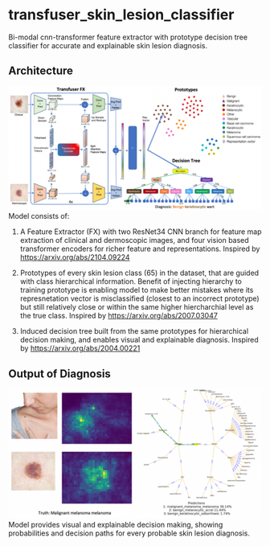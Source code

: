 # transfuser_skin_lesion_classifier
Bi-modal cnn-transformer feature extractor with prototype decision tree classifier for accurate and explainable skin lesion diagnosis.

## Architecture
![alt text](https://github.com/MathewKouch/transfuser_skin_lesion_classifier/blob/main/transfuser_architecture.png)
Model consists of:
1. A Feature Extractor (FX) with two ResNet34 CNN branch for feature map extraction of clinical and dermoscopic images, and four vision based transformer encoders for richer feature and representations. 
Inspired by https://arxiv.org/abs/2104.09224

2. Prototypes of every skin lesion class (65) in the dataset, that are guided with class hierarchical information. Benefit of injecting hierarchy to training prototype is enabling model to make better mistakes where its represnetation vector is misclassified (closest to an incorrect prototype) but still relatively close or within the same higher hiercharchial level as the true class.
Inspired by https://arxiv.org/abs/2007.03047

3. Induced decision tree built from the same prototypes for hierarchical decision making, and enables visual and explainable diagnosis. 
Inspired by https://arxiv.org/abs/2004.00221

## Output of Diagnosis
![alt text](https://github.com/MathewKouch/transfuser_skin_lesion_classifier/blob/main/transfuser_diagnosis.png)
Model provides visual and explainable decision making, showing probabilities and decision paths for every probable skin lesion diagnosis.
